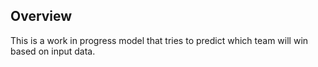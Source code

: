 ## Overview

This is a work in progress model that tries to predict which team will win based on input data.